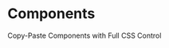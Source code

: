 <script setup>
import SingleSelectMenu from './components/SingleSelectMenu.vue';
</script>

# Components

Copy-Paste Components with Full CSS Control
